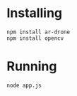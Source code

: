 Installing
==========

    npm install ar-drone 
    npm install opencv

Running
=======

    node app.js